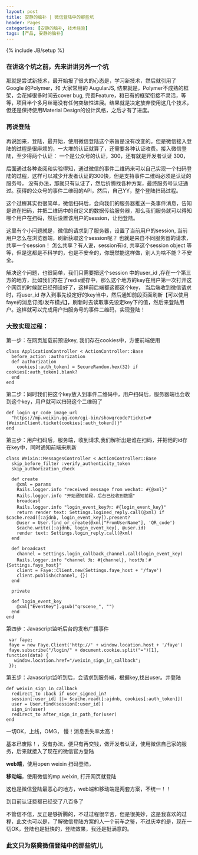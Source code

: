 ```yaml
---
layout: post
title: 安静的脑补 | 微信登陆中的那些坑
header: Pages
categories: [安静的脑补, 技术经验]
tags: [产品, 安静的脑补]
---
```

{% include JB/setup %}

### 在讲这个坑之前，先来讲讲另外一个坑

那就是尝试新技术，最开始报了很大的心态是，学习新技术，然后就引用了 Google 的Polymer，和 大家常用的 AugularJS, 结果就是，Polymer不成熟的框架，会花掉很多时间去cover bug, 完善Feature，和已有的框架衔接不灵活，等等，项目半个多月丝毫没有任何突破性进展。结果就是决定放弃使用这几个技术，但还是保持使用Material Design的设计风格，之后才有了进度。


### 再说登陆

再说回来，登陆，最开始，使用微信登陆这个宗旨是没有改变的。但是微信接入登陆的过程是很麻烦的，一大堆的认证就算了，还需要各种认证收费。接入微信登陆，至少得两个认证： 一个是公众号的认证，300，还有就是开发者认证 300，

后面通过各种查阅和实验得知，通过微信的事件二维码来可以自己实现一个扫码登陆的过程，这样可以减少开发者认证的300快，但是支持事件二维码必须是认证的服务号， 没有办法，那就只有认证了，然后折腾找各种方案，最终服务号认证通过。获得的公众号的事件二维码的API，然后，自己YY，整个登陆扫码过程。

这个过程其实也很简单，微信扫码后，会向我们的服务器推送一条事件消息，告知是谁在扫码，并把二维码中的自定义的数据传给服务器，那么我们服务就可以得知哪个用户在扫码，然后设置该用户的session，让他登陆。

这里有个小问题就是，微信的请求到了服务器，设置了当前用户的session, 当前用户怎么在浏览器端，刷新获取这个session呢？ 也就是来自不同服务器的请求，共享一个session！ 怎么共享？有人说，session有id, 共享这个session object 等等，但是这都是不科学的，也是不安全的，你既然能这样做，别人为啥不能？不安全。

解决这个问题，也很简单，我们只需要把这个session 中的user_id ,存在一个第三方的地方，比如我们存在了redis缓存中，那么这个地方的key在用户第一次打开这个网页的时候就已经预设好了，这样前后端都这都这个key， 当后端收到微信请求时，将user_id 存入到事先设定好的key当中，然后通知前段页面刷新【可以使用faye的消息订阅/发布模式】，刷新时去读取事先设定key下的值，然后来登陆用户。这样就可以完成用户扫服务号的事件二维码，实现登陆！

### 大致实现过程：

第一步：在网页加载前预设key, 我们存在cookies中，方便前端使用

    class ApplicationController < ActionController::Base
      before_action :authorization
      def authorization
        cookies[:auth_token] = SecureRandom.hex(32) if cookies[:auth_token].blank?
      end
    end

第二步：同时我们把这个key放入到事件二维码中，用户扫码后，服务器端也会收到这个key，用户就可以扫码这个二维码了

    def login_qr_code_image_url
      "https://mp.weixin.qq.com/cgi-bin/showqrcode?ticket=#{WeixinClient.ticket(cookies[:auth_token])}"
    end

第三步：用户扫码后，服务端，收到请求,我们解析出是谁在扫码，并把他的id存在key中，同时通知前端来刷新

    class Weixin::MessagesController < ActionController::Base
      skip_before_filter :verify_authenticity_token
      skip_authorization_check

      def create
        @xml = params
        Rails.logger.info "received message from wechat: #{@xml}"
        Rails.logger.info "开始通知前段，后台已经收到数据"
        broadcast
        Rails.logger.info "login_event_key为: #{login_event_key}"
        return render text: Settings.logined_reply.call(@xml) if $cache.read([:ajdnb, login_event_key]).present?
        @user = User.find_or_create(@xml["FromUserName"], 'QR_code')
        $cache.write([:ajdnb, login_event_key], @user.id)
        render text: Settings.login_reply.call(@xml)
      end

      def broadcast
        channel = Settings.login_callback_channel.call(login_event_key)
        Rails.logger.info "channel 为: #{channel}, host为：#{Settings.faye_host}"
        client = Faye::Client.new(Settings.faye_host + '/faye')
        client.publish(channel, {})
      end

      private

      def login_event_key
        @xml["EventKey"].gsub("qrscene_", "")
      end
    end

第四步：Javascript监听后台的发布广播事件

     var faye;
     faye = new Faye.Client('http://' + window.location.host + '/faye')
     faye.subscribe("/login/" + document.cookie.split("=")[1], function(data) {
       window.location.href="/weixin_sign_in_callback";
     });


第五步：Javascript监听到后，会请求到服务端，根据key,找出user。并登陆

    def weixin_sign_in_callback
      redirect_to :back if user_signed_in?
      session[:user_id] ||= $cache.read([:ajdnb, cookies[:auth_token]])
      user = User.find(session[:user_id])
      sign_in(user)
      redirect_to after_sign_in_path_for(user)
    end

一切OK，上线，OMG， 慢！消息丢失率太高！

基本已废除！，没有办法，便只有再交钱，做开发者认证，使用微信自己家的服务，后来就接入了现在的微信官方登陆

__web端__，使用open weixin 扫码登陆，

__移动端__，使用微信的mp.weixin, 打开网页就登陆

这也是微信登陆最恶心的地方，web端和移动端是两套方案，不统一！！

到目前认证费都已经交了八百多了

不管信不信，反正是够折腾的，不过过程很辛苦，但是很美妙，这是我喜欢的过程，此文也可以是，了解微信登陆方案的人一个前车之鉴，不过庆幸的是，现在一切OK，登陆也是挺快的，登陆效果，我还是挺满意的。

### 此文只为祭奠微信登陆中的那些坑儿

